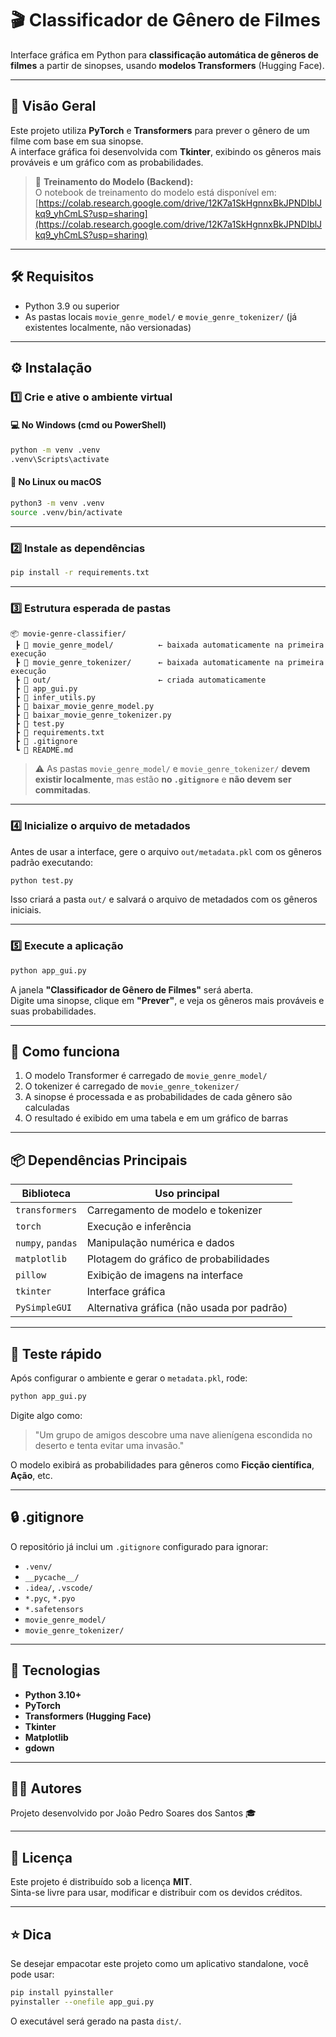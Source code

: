 # 🎬 Classificador de Gênero de Filmes  

Interface gráfica em Python para **classificação automática de gêneros de filmes** a partir de sinopses, usando **modelos Transformers** (Hugging Face).  

---

## 🧩 Visão Geral  

Este projeto utiliza **PyTorch** e **Transformers** para prever o gênero de um filme com base em sua sinopse.  
A interface gráfica foi desenvolvida com **Tkinter**, exibindo os gêneros mais prováveis e um gráfico com as probabilidades.  

> 🔗 **Treinamento do Modelo (Backend):**  
> O notebook de treinamento do modelo está disponível em:  
> [https://colab.research.google.com/drive/12K7a1SkHgnnxBkJPNDIblJkq9_yhCmLS?usp=sharing](https://colab.research.google.com/drive/12K7a1SkHgnnxBkJPNDIblJkq9_yhCmLS?usp=sharing)

---

## 🛠️ Requisitos  

- Python 3.9 ou superior  
- As pastas locais `movie_genre_model/` e `movie_genre_tokenizer/` (já existentes localmente, não versionadas)  

---

## ⚙️ Instalação  

### 1️⃣ Crie e ative o ambiente virtual  

#### 💻 No Windows (cmd ou PowerShell)
```bash
python -m venv .venv
.venv\Scripts\activate
```

#### 🐧 No Linux ou macOS
```bash
python3 -m venv .venv
source .venv/bin/activate
```

---

### 2️⃣ Instale as dependências  

```bash
pip install -r requirements.txt
```

---

### 3️⃣ Estrutura esperada de pastas  

```
📦 movie-genre-classifier/
 ┣ 📁 movie_genre_model/          ← baixada automaticamente na primeira execução
 ┣ 📁 movie_genre_tokenizer/      ← baixada automaticamente na primeira execução
 ┣ 📁 out/                        ← criada automaticamente
 ┣ 📄 app_gui.py
 ┣ 📄 infer_utils.py
 ┣ 📄 baixar_movie_genre_model.py
 ┣ 📄 baixar_movie_genre_tokenizer.py
 ┣ 📄 test.py
 ┣ 📄 requirements.txt
 ┣ 📄 .gitignore
 ┗ 📄 README.md
```

> ⚠️ As pastas `movie_genre_model/` e `movie_genre_tokenizer/` **devem existir localmente**, mas estão **no `.gitignore`** e **não devem ser commitadas**.  

---

### 4️⃣ Inicialize o arquivo de metadados  

Antes de usar a interface, gere o arquivo `out/metadata.pkl` com os gêneros padrão executando:  

```bash
python test.py
```

Isso criará a pasta `out/` e salvará o arquivo de metadados com os gêneros iniciais.

---

### 5️⃣ Execute a aplicação  

```bash
python app_gui.py
```

A janela **"Classificador de Gênero de Filmes"** será aberta.  
Digite uma sinopse, clique em **"Prever"**, e veja os gêneros mais prováveis e suas probabilidades.  

---

## 🧠 Como funciona  

1. O modelo Transformer é carregado de `movie_genre_model/`  
2. O tokenizer é carregado de `movie_genre_tokenizer/`  
3. A sinopse é processada e as probabilidades de cada gênero são calculadas  
4. O resultado é exibido em uma tabela e em um gráfico de barras  

---

## 📦 Dependências Principais  

| Biblioteca | Uso principal |
|-------------|----------------|
| `transformers` | Carregamento de modelo e tokenizer |
| `torch` | Execução e inferência |
| `numpy`, `pandas` | Manipulação numérica e dados |
| `matplotlib` | Plotagem do gráfico de probabilidades |
| `pillow` | Exibição de imagens na interface |
| `tkinter` | Interface gráfica |
| `PySimpleGUI` | Alternativa gráfica (não usada por padrão) |

---

## 🧪 Teste rápido  

Após configurar o ambiente e gerar o `metadata.pkl`, rode:  
```bash
python app_gui.py
```
Digite algo como:
> "Um grupo de amigos descobre uma nave alienígena escondida no deserto e tenta evitar uma invasão."

O modelo exibirá as probabilidades para gêneros como **Ficção científica**, **Ação**, etc.

---

## 🔒 .gitignore  

O repositório já inclui um `.gitignore` configurado para ignorar:
- `.venv/`
- `__pycache__/`
- `.idea/`, `.vscode/`
- `*.pyc`, `*.pyo`
- `*.safetensors`
- `movie_genre_model/`
- `movie_genre_tokenizer/`

---

## 🧰 Tecnologias  

- **Python 3.10+**
- **PyTorch**
- **Transformers (Hugging Face)**
- **Tkinter**
- **Matplotlib**
- **gdown**

---

## 🧑‍💻 Autores  

Projeto desenvolvido por João Pedro Soares dos Santos 🎓  

---

## 📝 Licença  

Este projeto é distribuído sob a licença **MIT**.  
Sinta-se livre para usar, modificar e distribuir com os devidos créditos.

---

## ⭐ Dica  

Se desejar empacotar este projeto como um aplicativo standalone, você pode usar:  
```bash
pip install pyinstaller
pyinstaller --onefile app_gui.py
```
O executável será gerado na pasta `dist/`.
